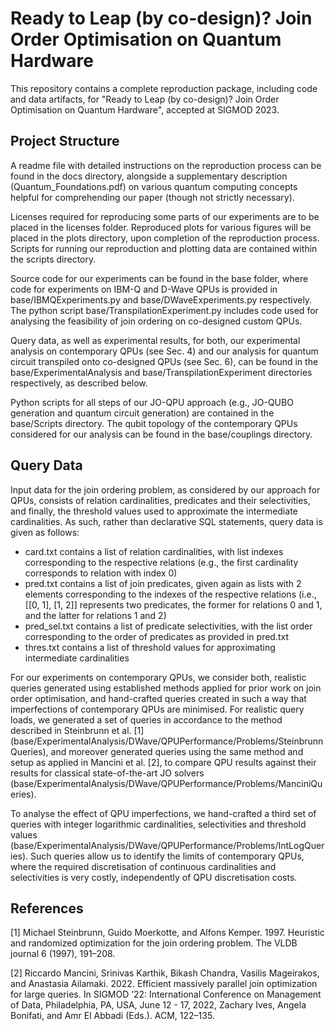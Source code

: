 # Ready to Leap (by co-design)? Join Order Optimisation on Quantum Hardware

This repository contains a complete reproduction package, including code and data artifacts, for "Ready to Leap (by co-design)? Join Order Optimisation on Quantum Hardware", accepted at SIGMOD 2023.

## Project Structure

A readme file with detailed instructions on the reproduction process can be found in the docs directory, alongside a supplementary description (Quantum_Foundations.pdf) on various quantum computing concepts helpful for comprehending our paper (though not strictly necessary).

Licenses required for reproducing some parts of our experiments are to be placed in the licenses folder. Reproduced plots for various figures will be placed in the plots directory, upon completion of the reproduction process. Scripts for running our reproduction and plotting data are contained within the scripts directory.

Source code for our experiments can be found in the base folder, where code for experiments on IBM-Q and D-Wave QPUs is provided in base/IBMQExperiments.py and base/DWaveExperiments.py respectively. The python script base/TranspilationExperiment.py includes code used for analysing the feasibility of join ordering on co-designed custom QPUs.

Query data, as well as experimental results, for both, our experimental analysis on contemporary QPUs (see Sec. 4) and our analysis for quantum circuit transpiled onto co-designed QPUs (see Sec. 6), can be found in the base/ExperimentalAnalysis and base/TranspilationExperiment directories respectively, as described below.

Python scripts for all steps of our JO-QPU approach (e.g., JO-QUBO generation and quantum circuit generation) are contained in the base/Scripts directory. The qubit topology of the contemporary QPUs considered for our analysis can be found in the base/couplings directory.

## Query Data

Input data for the join ordering problem, as considered by our approach for QPUs, consists of relation cardinalities, predicates and their selectivities, and finally, the threshold values used to approximate the intermediate cardinalities. As such, rather than declarative SQL statements, query data is given as follows:

* card.txt contains a list of relation cardinalities, with list indexes corresponding to the respective relations (e.g., the first cardinality corresponds to relation with index 0)
* pred.txt contains a list of join predicates, given again as lists with 2 elements corresponding to the indexes of the respective relations (i.e., [[0, 1], [1, 2]] represents two predicates, the former for relations 0 and 1, and the latter for relations 1 and 2)
* pred_sel.txt contains a list of predicate selectivities, with the list order corresponding to the order of predicates as provided in pred.txt
* thres.txt contains a list of threshold values for approximating intermediate cardinalities

For our experiments on contemporary QPUs, we consider both, realistic queries generated using established methods applied for prior work on join order optimisation, and hand-crafted queries created in such a way that imperfections of contemporary QPUs are minimised. For realistic query loads, we generated a set of queries in accordance to the method described in Steinbrunn et al. [1] (base/ExperimentalAnalysis/DWave/QPUPerformance/Problems/SteinbrunnQueries), and moreover generated queries using the same method and setup as applied in Mancini et al. [2], to compare QPU results against their results for classical state-of-the-art JO solvers (base/ExperimentalAnalysis/DWave/QPUPerformance/Problems/ManciniQueries).

To analyse the effect of QPU imperfections, we hand-crafted a third set of queries with integer logarithmic cardinalities, selectivities and threshold values (base/ExperimentalAnalysis/DWave/QPUPerformance/Problems/IntLogQueries). Such queries allow us to identify the limits of contemporary QPUs, where the required discretisation of continuous cardinalities and selectivities is very costly, independently of QPU discretisation costs.

## References

[1] Michael Steinbrunn, Guido Moerkotte, and Alfons Kemper. 1997. Heuristic and
randomized optimization for the join ordering problem. The VLDB journal 6
(1997), 191–208.

[2] Riccardo Mancini, Srinivas Karthik, Bikash Chandra, Vasilis Mageirakos, and
Anastasia Ailamaki. 2022. Efficient massively parallel join optimization for
large queries. In SIGMOD ’22: International Conference on Management of Data,
Philadelphia, PA, USA, June 12 - 17, 2022, Zachary Ives, Angela Bonifati, and
Amr El Abbadi (Eds.). ACM, 122–135.
